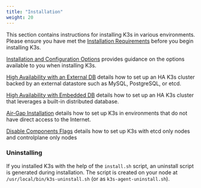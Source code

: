```yaml
---
title: "Installation"
weight: 20
---
```


This section contains instructions for installing K3s in various environments. Please ensure you have met the [Installation Requirements](/installation/requirements/) before you begin installing K3s.

[Installation and Configuration Options](/installation/configuration/) provides guidance on the options available to you when installing K3s.

[High Availability with an External DB](/installation/ha/) details how to set up an HA K3s cluster backed by an external datastore such as MySQL, PostgreSQL, or etcd.

[High Availability with Embedded DB](/installation/ha-embedded/) details how to set up an HA K3s cluster that leverages a built-in distributed database.

[Air-Gap Installation](/installation/airgap/) details how to set up K3s in environments that do not have direct access to the Internet.

[Disable Components Flags](/installation/disable-flags/) details how to set up K3s with etcd only nodes and controlplane only nodes

### Uninstalling

If you installed K3s with the help of the `install.sh` script, an uninstall script is generated during installation. The script is created on your node at `/usr/local/bin/k3s-uninstall.sh` (or as `k3s-agent-uninstall.sh`).
